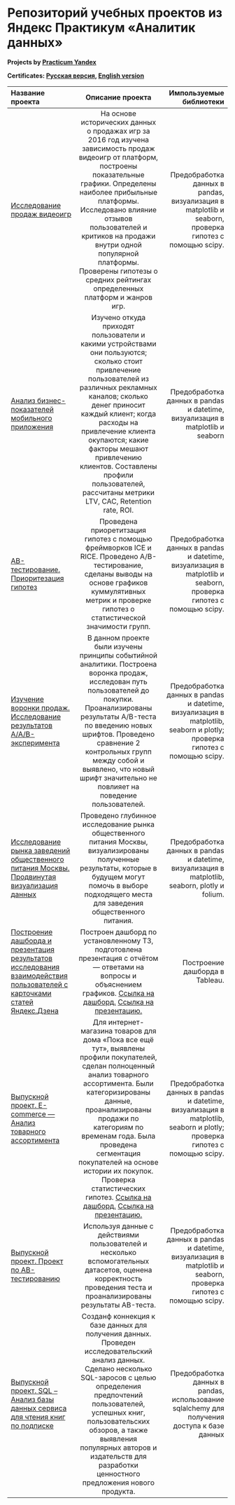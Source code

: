 # Репозиторий учебных проектов из Яндекс Практикум «Аналитик данных»
**Projects by [Practicum Yandex](https://practicum.yandex.ru)**

**Certificates: [Русская версия](Сертификат_Русский.pdf), [English version](Certificate_English.pdf)**

| Название проекта | Описание проекта | Импользуемые библиотеки |
| :---         |     :---:      |          ---: |
| [Исследование продаж видеоигр](Исследование_продаж_видеоигр.ipynb)   | На основе исторических данных о продажах игр за 2016 год изучена зависимость продаж видеоигр от платформ, построены показательные графики. Определены наиболее прибыльные платформы. Исследовано влияние отзывов пользователей и критиков на продажи внутри одной популярной платформы. Проверены гипотезы о средних рейтингах определенных платформ и жанров игр.    | Предобработка данных в pandas, визуализация в matplotlib и seaborn, проверка гипотез с помощью scipy.  |
| [Анализ бизнес-показателей мобильного приложения](Анализ_бизнес-показателей_мобильного_приложения.ipynb)    | Изучено откуда приходят пользователи и какими устройствами они пользуются; сколько стоит привлечение пользователей из различных рекламных каналов; сколько денег приносит каждый клиент; когда расходы на привлечение клиента окупаются; какие факторы мешают привлечению клиентов. Составлены профили пользователей, рассчитаны метрики LTV, CAC, Retention rate, ROI. |Предобработка данных в pandas и datetime, визуализация в matplotlib и seaborn |
| [АВ-тестирование. Приоритезация гипотез](АВ-тестирование_Приоритезация_гипотез.ipynb)    | Проведена приоретитзация гипотез с помощью фреймворков ICE и RICE. Проведено A/B-тестирование, сделаны выводы на основе графиков куммулятивных метрик и проверке гипотез о статистической значимости групп.  | Предобработка данных в pandas и datetime, визуализация в matplotlib и seaborn, проверка гипотез с помощью scipy.    |
| [Изучение воронки продаж. Исследование результатов A/A/B-эксперимента](Анализ_поведения_пользователей_мобильного_приложения.ipynb)   | В данном проекте  были изучены принципы событийной аналитики. Построена воронка продаж, исследован путь пользователей до покупки. Проанализированы результаты A/B-теста по введению новых шрифтов. Проведено сравнение 2 контрольных групп между собой и выявлено, что новый шрифт значительно не повлияет на поведение пользователей.  | Предобработка данных в pandas и datetime, визуализация в matplotlib, seaborn и plotly; проверка гипотез с помощью scipy.  |
| [Исследование рынка заведений общественного питания Москвы. Продвинутая визуализация данных](Визуализация_данных.Matplotlib,seaborn,plotly,folium.ipynb)   | Проведено глубинное исследование рынка общественного питания Москвы, визуализированы полученные результаты, которые в будущем могут помочь в выборе подходящего места для заведения общественного питания.  | Предобработка данных в pandas и datetime, визуализация в matplotlib, seaborn, plotly и folium.  |
| [Построение дашборда и презентация результатов исследования взаимодействия пользователей с карточками статей Яндекс.Дзена](Карточки_статей.zip)   | Построен дашборд по установленному ТЗ, подготовлена презентация с отчётом — ответами на вопросы и объяснением графиков. [Ссылка на дашборд.](https://public.tableau.com/app/profile/ilya.dobrovolsky/viz/_____16858036272300/sheet0?publish=yes) [Ссылка на презентацию.](https://docs.yandex.ru/docs/view?url=ya-disk%3A%2F%2F%2Fdisk%2FРынок%20заведений%20общ.%20питания_Добровольский.pdf&name=Рынок%20заведений%20общ.%20питания_Добровольский.pdf&uid=1692734712&nosw=1)  | Построение дашборда в Tableau.  |
| [Выпускной проект. E-commerce — Анализ товарного ассортимента](E-commerce.Итоговый_проект.ipynb)   | Для интернет-магазина товаров для дома «Пока все ещё тут», выявлены профили покупателей, сделан полноценный анализ товарного ассортимента. Были категоризированы данные, проанализированы продажи по категориям по временам года. Была проведена сегментация покупателей на основе истории их покупок. Проверка статистических гипотез. [Ссылка на дашборд.](https://public.tableau.com/app/profile/ilya.dobrovolsky/viz/E-commerce_dashboard/sheet2?publish=yes) [Ссылка на презентацию.](https://docviewer.yandex.ru/?url=ya-disk%3A%2F%2F%2Fdisk%2FE-commerce_Анализ%20товарного%20ассортимента%20интернет-магазина.pdf&name=E-commerce_Анализ%20товарного%20ассортимента%20интернет-магазина.pdf&uid=1692734712)   | Предобработка данных в pandas и datetime, визуализация в matplotlib, seaborn и plotly; проверка гипотез с помощью scipy. |
| [Выпускной проект. Проект по АB-тестированию](E-commerce.AB_Тестирование.Итоговый_проект.ipynb)   | Используя данные с действиями пользователей и несколько вспомогательных датасетов, оценена корректность проведения теста и проанализированы результаты AB-теста.  |  Предобработка данных в pandas и datetime, визуализация в matplotlib и seaborn, проверка гипотез с помощью scipy.  |
| [Выпускной проект. SQL – Анализ базы данных сервиса для чтения книг по подписке](E-commerce.AB_Тестирование.Итоговый_проект.ipynb)   | Созданф коннекция к базе данных для получения данных. Проведен исследовательский анализ данных. Сделано несколько SQL-заросов  с целью определения предпочтений пользователей, успешных книг, пользовательских обзоров, а также выявления популярных авторов и издательств для разработки ценностного предложения нового продукта.  | Предобработка данных в pandas, использование sqlalchemy для получения доступа к базе данных   |
